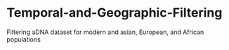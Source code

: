 # Temporal-and-Geographic-Filtering
Filtering aDNA dataset for modern and asian, European, and African populations
